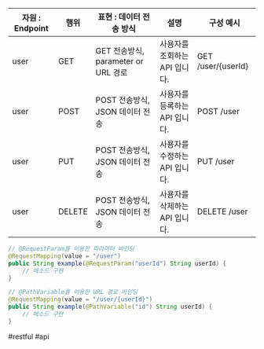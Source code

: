 |자원 : Endpoint|행위|표현 : 데이터 전송 방식|설명|구성 예시|
|---|---|---|---|---|
|user|GET|GET 전송방식, parameter or URL 경로|사용자를 조회하는 API 입니다.|GET /user/{userId}|
|user|POST|POST 전송방식, JSON 데이터 전송|사용자를 등록하는 API 입니다.|POST /user|
|user|PUT|POST 전송방식, JSON 데이터 전송|사용자를 수정하는 API 입니다.|PUT /user|
|user|DELETE|POST 전송방식, JSON 데이터 전송|사용자를 삭제하는 API 입니다.|DELETE /user|


```java
// @RequestParam를 이용한 파라미터 바인딩
@RequestMapping(value = "/user")
public String example(@RequestParam("userId") String userId) {
    // 메소드 구현
}

// @PathVariable를 이용한 URL 경로 바인딩
@RequestMapping(value = "/user/{userId}")
public String example(@PathVariable("id") String userId) {
    // 메소드 구현
}
```

#restful #api